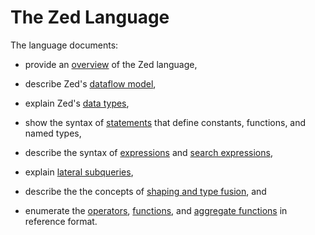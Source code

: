 # The Zed Language

The language documents:
* provide an [overview](overview.md) of the Zed language,
* describe Zed's [dataflow model](dataflow-model.md),
* explain Zed's [data types](data-types.md),
* show the syntax of [statements](statements.md) that define constants, functions, and named types,

* describe the syntax of [expressions](expressions.md) and [search expressions](search-expressions.md),
* explain [lateral subqueries](lateral-subqueries.md),
* describe the the concepts of [shaping and type fusion](shaping.md), and
* enumerate the [operators](operators/README.md), [functions](functions/README.md),
and [aggregate functions](aggregates/README.md) in reference format.

